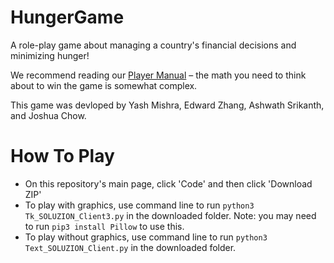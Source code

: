 # HungerGame
A role-play game about managing a country's financial decisions and minimizing hunger!

We recommend reading our [Player Manual](https://github.com/m7yash/HungerGame/blob/0385cd296509951b48202f8a7a053429e4c5db68/HUNGER-PlayerManual.pdf) – the math you need to think about to win the game is somewhat complex.

This game was devloped by Yash Mishra, Edward Zhang, Ashwath Srikanth, and Joshua Chow.

# How To Play
- On this repository's main page, click 'Code' and then click 'Download ZIP'
- To play with graphics, use command line to run ```python3 Tk_SOLUZION_Client3.py``` in the downloaded folder. Note: you may need to run ```pip3 install Pillow``` to use this.
- To play without graphics, use command line to run ```python3 Text_SOLUZION_Client.py``` in the downloaded folder.
